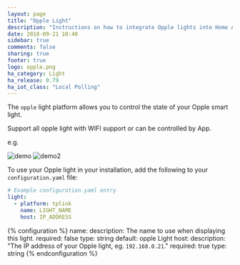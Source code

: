 ```yaml
---
layout: page
title: "Opple Light"
description: "Instructions on how to integrate Opple lights into Home Assistant."
date: 2018-09-21 10:40
sidebar: true
comments: false
sharing: true
footer: true
logo: opple.png
ha_category: Light
ha_release: 0.79
ha_iot_class: "Local Polling"
---
```



The `opple` light platform allows you to control the state of your Opple smart light.

Support all opple light with WIFI support or can be controlled by App.

e.g.

![demo](https://img.alicdn.com/imgextra/i2/138006397/TB2mgp_XSOI.eBjSspmXXatOVXa_!!138006397.jpg)
![demo2](https://img.alicdn.com/imgextra/i3/138006397/TB2etN_XHOJ.eBjy1XaXXbNupXa_!!138006397.jpg)

To use your Opple light in your installation, add the following to your `configuration.yaml` file:

```yaml
# Example configuration.yaml entry
light:
  - platform: tplink
    name: LIGHT_NAME
    host: IP_ADDRESS
```

{% configuration %}
name:
  description: The name to use when displaying this light.
  required: false
  type: string
  default: opple Light
host:
  description: "The IP address of your Opple light, eg. `192.168.0.21`."
  required: true
  type: string
{% endconfiguration %}

